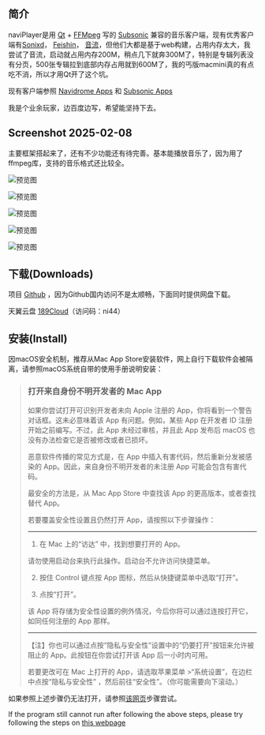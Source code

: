 ## 简介

naviPlayer是用 [Qt](https://www.qt.io/) + [FFMpeg](https://ffmpeg.org/) 写的 [Subsonic](https://www.subsonic.org/pages/index.jsp) 兼容的音乐客户端，现有优秀客户端有[Sonixd](https://github.com/jeffvli/sonixd)， [Feishin](https://github.com/jeffvli/feishin)， [音流](https://music.aqzscn.cn/)，但他们大都是基于web构建，占用内存太大，我尝试了音流，启动就占用内存200M，稍点几下就奔300M了，特别是专辑列表没有分页，500张专辑拉到底部内存占用就到600M了，我的丐版macmini真的有点吃不消，所以才用Qt开了这个坑。

现有客户端参照 [Navidrome Apps](https://www.navidrome.org/docs/overview/#apps) 和 [Subsonic Apps](https://www.subsonic.org/pages/apps.jsp)

我是个业余玩家，边百度边写，希望能坚持下去。

## Screenshot 2025-02-08

主要框架搭起来了，还有不少功能还有待完善。基本能播放音乐了，因为用了ffmpeg库，支持的音乐格式还比较全。

![预览图](https://tux.red/images/naviPlayer-2024-12-05.webp)

![预览图](https://tux.red/images/Screenshot-2025-02-08.Albums.webp)

![预览图](https://tux.red/images/Screenshot-2025-02-08.Artists.webp)

![预览图](https://tux.red/images/Screenshot-2025-02-08.Genre.webp)

![预览图](https://tux.red/images/Screenshot-2025-02-08.AlbumDetail.webp)


## 下载(Downloads)

项目 [Github](https://github.com/tux0529/naviPlayer) ，因为Github国内访问不是太顺畅，下面同时提供网盘下载。

天翼云盘 [189Cloud](https://cloud.189.cn/web/share?code=yyqQzu22Yzaa)（访问码：ni44）

## 安装(Install)
因macOS安全机制，推荐从Mac App Store安装软件，网上自行下载软件会被隔离，请参照macOS系统自带的使用手册说明安装：

> ### 打开来自身份不明开发者的 Mac App
> 
> 如果你尝试打开可识别开发者未向 Apple 注册的 App，你将看到一个警告对话框。这未必意味着该 App 有问题。例如，某些 App 在开发者 ID 注册开始之前编写。不过，此 App 未经过审核，并且此 App 发布后 macOS 也没有办法检查它是否被修改或者已损坏。
> 
> 恶意软件传播的常见方式是，在 App 中插入有害代码，然后重新分发被感染的 App。因此，来自身份不明开发者的未注册 App 可能会包含有害代码。
> 
> 最安全的方法是，从 Mac App Store 中查找该 App 的更高版本，或者查找替代 App。
> 
> 若要覆盖安全性设置且仍然打开 App，请按照以下步骤操作：
> 
> ---------------
> 
> 1. 在 Mac 上的“访达”  中，找到想要打开的 App。
> 
> 请勿使用启动台来执行此操作。启动台不允许访问快捷菜单。
> 
> 2. 按住 Control 键点按 App 图标，然后从快捷键菜单中选取“打开”。
> 
> 3. 点按“打开”。
> 
> 该 App 将存储为安全性设置的例外情况，今后你将可以通过连按打开它，如同任何注册的 App 那样。
> 
> ---------------
> 
> 【注】你也可以通过点按“隐私与安全性”设置中的“仍要打开”按钮来允许被阻止的 App。此按钮在你尝试打开该 App 后一小时内可用。
> 
> 若要更改可在 Mac 上打开的 App，请选取苹果菜单  >“系统设置”，在边栏中点按“隐私与安全性” ，然后前往“安全性”。（你可能需要向下滚动。）

如果参照上述步骤仍无法打开，请参照[该网页](https://www.macdo.cn/925.html)步骤尝试。

If the program still cannot run after following the above steps, please try following the steps on [this webpage](https://www.macdo.cn/925.html)


